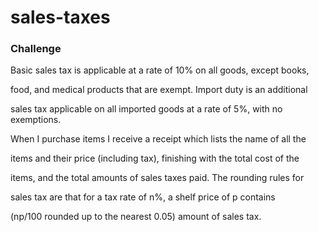 # sales-taxes

### Challenge

Basic sales tax is applicable at a rate of 10% on all goods, except books,

food, and medical products that are exempt. Import duty is an additional

sales tax applicable on all imported goods at a rate of 5%, with no exemptions.


When I purchase items I receive a receipt which lists the name of all the

items and their price (including tax), finishing with the total cost of the

items, and the total amounts of sales taxes paid. The rounding rules for

sales tax are that for a tax rate of n%, a shelf price of p contains

(np/100 rounded up to the nearest 0.05) amount of sales tax.